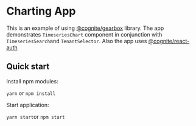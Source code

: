 # Charting App

This is an example of using [@cognite/gearbox](https://github.com/cognitedata/gearbox.js) library.
The app demonstrates `TimeseriesChart` component in conjunction with `TimeseriesSearch`and `TenantSelector`.
Also the app uses [@cognite/react-auth](https://github.com/cognitedata/react-auth)

## Quick start

Install npm modules:

`yarn` or `npm install`

Start application:

`yarn start`or `npm start`